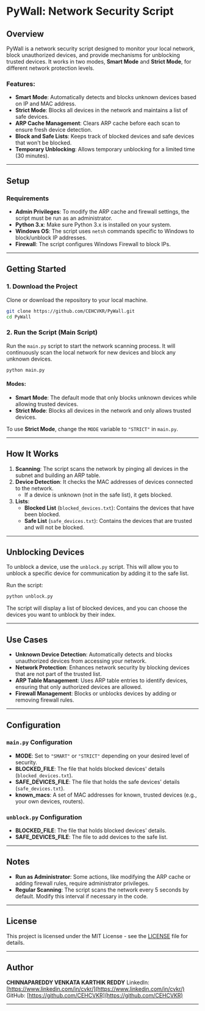 
# PyWall: Network Security Script

## Overview

PyWall is a network security script designed to monitor your local network, block unauthorized devices, and provide mechanisms for unblocking trusted devices. It works in two modes, **Smart Mode** and **Strict Mode**, for different network protection levels.

### Features:
- **Smart Mode**: Automatically detects and blocks unknown devices based on IP and MAC address.
- **Strict Mode**: Blocks all devices in the network and maintains a list of safe devices.
- **ARP Cache Management**: Clears ARP cache before each scan to ensure fresh device detection.
- **Block and Safe Lists**: Keeps track of blocked devices and safe devices that won't be blocked.
- **Temporary Unblocking**: Allows temporary unblocking for a limited time (30 minutes).

---

## Setup

### Requirements
- **Admin Privileges**: To modify the ARP cache and firewall settings, the script must be run as an administrator.
- **Python 3.x**: Make sure Python 3.x is installed on your system.
- **Windows OS**: The script uses `netsh` commands specific to Windows to block/unblock IP addresses.
- **Firewall**: The script configures Windows Firewall to block IPs.

---

## Getting Started

### 1. Download the Project
Clone or download the repository to your local machine.

```bash
git clone https://github.com/CEHCVKR/PyWall.git
cd PyWall
```

### 2. Run the Script (Main Script)
Run the `main.py` script to start the network scanning process. It will continuously scan the local network for new devices and block any unknown devices.

```bash
python main.py
```

#### Modes:
- **Smart Mode**: The default mode that only blocks unknown devices while allowing trusted devices.
- **Strict Mode**: Blocks all devices in the network and only allows trusted devices.

To use **Strict Mode**, change the `MODE` variable to `"STRICT"` in `main.py`.

---

## How It Works

1. **Scanning**: The script scans the network by pinging all devices in the subnet and building an ARP table.
2. **Device Detection**: It checks the MAC addresses of devices connected to the network.
   - If a device is unknown (not in the safe list), it gets blocked.
3. **Lists**:
   - **Blocked List** (`blocked_devices.txt`): Contains the devices that have been blocked.
   - **Safe List** (`safe_devices.txt`): Contains the devices that are trusted and will not be blocked.

---

## Unblocking Devices

To unblock a device, use the `unblock.py` script. This will allow you to unblock a specific device for communication by adding it to the safe list.

Run the script:

```bash
python unblock.py
```

The script will display a list of blocked devices, and you can choose the devices you want to unblock by their index.

---

## Use Cases

- **Unknown Device Detection**: Automatically detects and blocks unauthorized devices from accessing your network.
- **Network Protection**: Enhances network security by blocking devices that are not part of the trusted list.
- **ARP Table Management**: Uses ARP table entries to identify devices, ensuring that only authorized devices are allowed.
- **Firewall Management**: Blocks or unblocks devices by adding or removing firewall rules.

---

## Configuration

### `main.py` Configuration
- **MODE**: Set to `"SMART"` or `"STRICT"` depending on your desired level of security.
- **BLOCKED_FILE**: The file that holds blocked devices' details (`blocked_devices.txt`).
- **SAFE_DEVICES_FILE**: The file that holds the safe devices' details (`safe_devices.txt`).
- **known_macs**: A set of MAC addresses for known, trusted devices (e.g., your own devices, routers).

### `unblock.py` Configuration
- **BLOCKED_FILE**: The file that holds blocked devices' details.
- **SAFE_DEVICES_FILE**: The file to add devices to the safe list.

---

## Notes
- **Run as Administrator**: Some actions, like modifying the ARP cache or adding firewall rules, require administrator privileges.
- **Regular Scanning**: The script scans the network every 5 seconds by default. Modify this interval if necessary in the code.

---

## License

This project is licensed under the MIT License - see the [LICENSE](LICENSE) file for details.

---

## Author

**CHINNAPAREDDY VENKATA KARTHIK REDDY** 
LinkedIn: [https://www.linkedin.com/in/cvkr/](https://www.linkedin.com/in/cvkr/)  
GitHub: [https://github.com/CEHCVKR](https://github.com/CEHCVKR)

---
